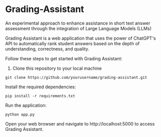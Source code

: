 # Grading-Assistant
An experimental approach to enhance assistance in short text answer assessment through the integration of Large Language Models (LLMs)

Grading Assistant is a web application that uses the power of ChatGPT's API to automatically rank student answers based on the depth of understanding, correctness, and quality.

Follow these steps to get started with Grading Assistant:

1. Clone this repository to your local machine
```shell
git clone https://github.com/yourusername/grading-assistant.git
```

Install the required dependencies:
```shell
pip install -r requirements.txt
```

Run the application:
```shell
python app.py
```

Open your web browser and navigate to http://localhost:5000 to access Grading Assistant.
